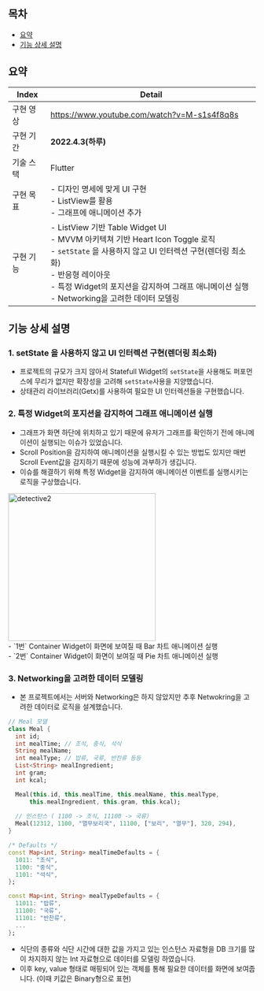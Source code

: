 ## 목차
- [요약](#요약)
- [기능 상세 설명](#기능-상세-설명)



## 요약

| Index | Detail                                                                                                                          |
|-------|---------------------------------------------------------------------------------------------------------------------------------|
| 구현 영상 | https://www.youtube.com/watch?v=M-s1s4f8q8s                                                                                     |
| 구현 기간 | **2022.4.3(하루)**                                                                                                                |
| 기술 스택 | Flutter                                                                                                                         |
| 구현 목표 | - 디자인 명세에 맞게 UI 구현  <br> - ListView를 활용 <br/> - 그래프에 애니메이션 추가                                                                   |
| 구현 기능 | - ListView 기반 Table Widget UI <br> - MVVM 아키텍쳐 기반 Heart Icon Toggle 로직 <br> - `setState` 을 사용하지 않고 UI 인터렉션 구현(렌더링 최소화)<br> - 반응형 레이아웃 <br> - 특정 Widget의 포지션을 감지하여 그래프 애니메이션 실행 <br> - Networking을 고려한 데이터 모델링


## 기능 상세 설명 

### 1. setState 을 사용하지 않고 UI 인터렉션 구현(렌더링 최소화) <br>
- 프로젝트의 규모가 크지 않아서 Statefull Widget의 `setState`을 사용해도 퍼포먼스에 무리가 없지만 확장성을 고려해 `setState`사용을 지양했습니다.
- 상태관리 라이브러리(Getx)를 사용하여 필요한 UI 인터렉션들을 구현했습니다. <br>


### 2. 특정 Widget의 포지션을 감지하여 그래프 애니메이션 실행 <br>
- 그래프가 화면 하단에 위치하고 있기 때문에 유저가 그래프를 확인하기 전에 애니메이션이 실행되는 이슈가 있었습니다.
- Scroll Position을 감지하여 애니메이션을 실행시킬 수 있는 방법도 있지만 매번 Scroll Event값을 감지하기 때문에 성능에 과부하가 생깁니다.
- 이슈를 해결하기 위해 특정 Widget을 감지하여 애니메이션 이벤트를 실행시키는 로직을 구상했습니다.<br>
<img width="300" alt="detective2" src="https://user-images.githubusercontent.com/75591730/161453798-7244e2cb-2687-434d-9b16-b1ed15e0f4d2.png">
<br>
- `1번` Container Widget이 화면에 보여질 때 Bar 차트 애니메이션 실행 <br>
- `2번` Container Widget이 화면이 보여질 때 Pie 차트 애니메이션 실행 <br>
  
### 3. Networking을 고려한 데이터 모델링
- 본 프로젝트에서는 서버와 Networking은 하지 않았지만 추후 Netwokring을 고려한 데이터로 로직을 설계했습니다.
```dart
// Meal 모델
class Meal {
  int id;
  int mealTime; // 조식, 중식, 석식
  String mealName; 
  int mealType; // 밥류, 국류, 반찬류 등등
  List<String> mealIngredient;
  int gram;
  int kcal;

  Meal(this.id, this.mealTime, this.mealName, this.mealType,
      this.mealIngredient, this.gram, this.kcal);
  
  // 인스턴스 ( 1100 -> 조식, 11100 -> 국류)
  Meal(12312, 1100, "열무보리국", 11100, ["보리", "열무"], 320, 294),
}
```
```dart
/* Defaults */
const Map<int, String> mealTimeDefaults = {
  1011: "조식",
  1100: "중식",
  1101: "석식",
};

const Map<int, String> mealTypeDefaults = {
  11011: "밥류",
  11100: "국류",
  11101: "반찬류",
  ...
};
```
- 식단의 종류와 식단 시간에 대한 값을 가지고 있는 인스턴스 자료형을 DB 크기를 많이 차지하지 않는 Int 자료형으로 데이터를 모델링 하였습니다.
- 이후 key, value 형태로 매핑되어 있는 객체를 통해 필요한 데이터를 화면에 보여줍니다. (이때 키값은 Binary형으로 표현)
